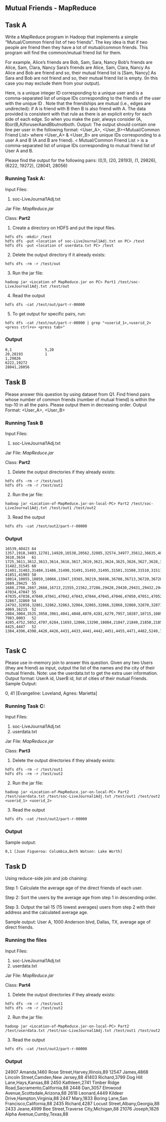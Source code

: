 ## Mutual Friends - MapReduce

## Task A
Write a MapReduce program in Hadoop that implements a simple “Mutual/Common friend list of two friends". The key idea is that if two people are friend then they have a lot of mutual/common friends. This program will find the common/mutual friend list for them.

For example,
Alice’s friends are Bob, Sam, Sara, Nancy Bob’s friends are Alice, Sam, Clara, Nancy Sara’s friends are Alice, Sam, Clara, Nancy
As Alice and Bob are friend and so, their mutual friend list is [Sam, Nancy]
As Sara and Bob are not friend and so, their mutual friend list is empty. (In this case you may exclude them from your output).

Here, <User> is a unique integer ID corresponding to a unique user and <Friends> is a
comma-separated list of unique IDs corresponding to the friends of the user with the unique ID <User>. Note that the friendships are mutual (i.e., edges are undirected): if A is friend with B then B is also friend with A. The data provided is consistent with that rule as there is an explicit entry for each side of each edge. So when you make the pair, always consider (A, B)or(B,A)foruserAandBbutnotboth.
Output: The output should contain one line per user in the following format:
<User_A>, <User_B><TAB><Mutual/Common Friend List>
where <User_A> & <User_B> are unique IDs corresponding to a user A and B (A and B are friend). < Mutual/Common Friend List > is a comma-separated list of unique IDs corresponding to mutual friend list of User A and B.


Please find the output for the following pairs:
(0,1), (20, 28193), (1, 29826), (6222, 19272), (28041, 28056)



### Running Task A: 
Input Files: 
1. soc-LiveJournal1Adj.txt

Jar File: *MapReduce.jar*

Class: **Part2**

1. Create a directory on HDFS and put the input files.
  ```
  hdfs dfs -mkdir /test
  hdfs dfs -put <location of soc-LiveJournal1Adj.txt on PC> /test
  hdfs dfs -put <location of userdata.txt PC> /test
  ```
2. Delete the output directory if it already exists:
```
hdfs dfs -rm -r /test/out
```
3. Run the jar file:
```
hadoop jar <Location of MapReduce.jar on PC> Part1 /test/soc-LiveJournal1Adj.txt /test/out
```
4. Read the output
  ``` 
  hdfs dfs -cat /test/out/part-r-00000
 ```
5. To get output for specific pairs, run:
  ```
  hdfs dfs -cat /test/out/part-r-00000 | grep "<userid_1>,<userid_2> <press ctrl+v> <press tab>"
  ```
  
### Output 
```
0,1               5,20
20,28193          1
1,29826         
6222,19272
28041,28056
```


## Task B
Please answer this question by using dataset from Q1.
Find friend pairs whose number of common friends (number of mutual friend) is within the top-10 in all the pairs. Please
output them in decreasing order.
Output Format:
<User_A>, <User_B> <TAB> <Number of Mutual Friends> <TAB> <List of user ids of Mutual Friends>

### Running Task B
Input Files: 
1. soc-LiveJournal1Adj.txt

Jar File: *MapReduce.jar*

Class: **Part2**

1. Delete the output directories if they already exists:
```
hdfs dfs -rm -r /test/out1
hdfs dfs -rm -r /test/out2
```
2. Run the jar file:
```
hadoop jar <Location-of-MapReduce.jar-on-local-PC> Part2 /test/soc-LiveJournal1Adj.txt /test/out1 /test/out2
```
3. Read the output
  ``` 
  hdfs dfs -cat /test/out2/part-r-00000
 ```

### Output  
```
16539,40423	64	1357,1918,3403,12781,14920,16538,20562,32085,32574,34977,35612,36635,40419,40434,40455,40497,40426,40429,40430,40432,40433,40435,40436,40439,40440,40441,40442,40443,40445,40448,40451,40452,40453,40458,40459,40461,40462,40464,40466,40469,40470,40471,40473,40474,40475,40476,40478,40482,40483,40484,40485,40486,40487,40488,40489,40490,40491,40492,40493,40494,40495,40496,40498,40499
3610,3634	61	1725,3611,3612,3613,3614,3616,3617,3619,3621,3624,3625,3626,3627,3628,3629,3630,3631,3632,3633,3635,3636,3637,3638,3639,3640,3641,3642,3643,3644,3645,3646,3648,3649,3650,3651,3652,3653,3655,3657,3658,3659,3660,3661,3662,3663,3664,3665,3666,3667,3668,3669,3670,3671,3672,3673,3674,3675,3677,3679,3681,3683
31482,31545	60	31481,31483,31484,31486,31490,31491,31493,31495,31501,31508,31510,31511,31521,31523,31529,31531,31540,31547,31556,31561,31565,31573,31575,31485,31488,31489,31496,31497,31498,31499,31500,31502,31507,31509,31512,31514,31520,31522,31524,31525,31532,31534,31535,31536,31539,31543,31544,31548,31557,31558,31564,31566,31569,31570,31576,31577,31578,31581,31582,31583
41851,41903	58	10014,10055,10059,10066,13947,19365,30219,36696,36708,36713,36720,36728,36735,36742,36807,36827,36852,36870,36894,36927,37011,37035,37038,37063,37132,37179,37218,37247,37269,37303,37314,37346,37374,37430,37441,37448,37493,37532,37561,37674,37722,37765,39235,39237,41888,18912,36923,41935,44049,44101,44137,44178,44201,45022,43018,44149,44191,44199
2689,29425	55	1688,2708,2667,2668,16713,21555,21562,27286,29428,29430,29431,29432,29433,29434,29435,29436,29437,29438,29442,29444,29445,29447,29449,29450,29451,29452,29454,29459,29461,29464,29465,29466,29468,29469,29470,29473,29474,29476,29477,29478,29479,29482,29485,29487,29492,29494,29495,29496,29499,29504,29505,29506,29508,29509,29513
47034,47047	55	47035,47038,47040,47041,47042,47043,47044,47045,47046,47050,47051,47052,47054,47055,47056,47057,47058,47059,47060,47062,47063,47066,47067,47068,47070,47071,47073,47074,47075,47076,47077,47078,47079,47082,47083,47084,47085,47086,47087,47088,47089,47090,47091,47096,47097,47098,47099,47100,47102,47103,47104,47108,47110,47113,47109
32867,32869	54	24792,32858,32861,32862,32863,32864,32865,32866,32868,32860,32870,32871,32872,32873,32874,32876,32878,32880,32881,32883,32884,32888,32889,32891,32894,32895,32897,32898,32899,32900,32901,32903,32905,32906,32908,32911,32912,32913,32914,32915,32922,32931,32934,32937,32938,32940,32942,32945,32930,32932,32933,32939,32941,32943
4069,16215	52	2084,3004,3525,3958,3961,4041,4048,4070,4281,6279,7957,10287,10715,10898,10987,11005,11577,16192,16196,16197,16198,16200,16204,16205,16208,16211,16212,16214,660,2660,4159,8508,10408,16218,16229,22091,22102,22118,22158,22883,23211,27410,30811,30864,42719,42810,42811,43238,43709,47669,48067,48920
7983,8003	52	4285,4752,5052,4707,6284,11693,12066,13290,18084,21847,21849,21850,21853,21857,21858,21859,21860,21861,21862,21863,21864,21865,21866,21867,21868,21872,21873,21874,21878,21880,21883,21885,21886,21887,21891,21894,21895,21897,21898,21899,21900,21901,21902,21903,21904,21905,21907,21909,21910,21911,21912,21916
4425,4447	52	1384,4396,4398,4420,4426,4431,4433,4441,4442,4451,4455,4471,4482,5249,7014,11756,23744,32352,32356,32360,32386,32394,32408,32417,32418,32423,32425,32440,32728,32729,32730,32737,32738,32740,32741,32754,32761,32766,32774,32779,32782,32784,32801,32806,32812,32814,35008,35182,35186,35261,38000,40136


```

## Task C
Please use in-memory join to answer this question.
Given any two Users (they are friend) as input, output the list of the names and the city of their mutual friends.
Note: use the userdata.txt to get the extra user information. Output format:
UserA id, UserB id, list of cities of their mutual Friends.
Sample Output:

0, 41 [Evangeline: Loveland, Agnes: Marietta]

### Running Task C:
Input Files: 
1. soc-LiveJournal1Adj.txt
2. userdata.txt

Jar File: *MapReduce.jar*

Class: **Part3**

1. Delete the output directories if they already exists:
```
hdfs dfs -rm -r /test/out1
hdfs dfs -rm -r /test/out2
```
2. Run the jar file:
```
hadoop jar <Location-of-MapReduce.jar-on-local-PC> Part2 /test/userdata.txt /test/soc-LiveJournal1Adj.txt /test/out1 /test/out2 <userid_1> <userid_2>
```
3. Read the output
  ``` 
  hdfs dfs -cat /test/out2/part-r-00000
 ```

### Output 
Sample output:
```
0,1	[Juan Figueroa: Columbia,Beth Watson: Lake Worth]
```

## Task D
Using reduce-side join and job chaining:

Step 1: Calculate the average age of the direct friends of each user.

Step 2: Sort the users by the average age from step 1 in descending order.

Step 3. Output the tail 15 (15 lowest averages) users from step 2 with their address and the
calculated average age.

Sample output:
User A, 1000 Anderson blvd, Dallas, TX, average age of direct friends.

### Running the files
Input Files: 
1. soc-LiveJournal1Adj.txt
2. userdata.txt

Jar File: *MapReduce.jar*

Class: **Part4**

1. Delete the output directories if they already exists:
```
hdfs dfs -rm -r /test/out1
hdfs dfs -rm -r /test/out2
```
2. Run the jar file:
```
hadoop jar <Location-of-MapReduce.jar-on-local-PC> Part2 /test/userdata.txt /test/soc-LiveJournal1Adj.txt /test/out1 /test/out2
```
3. Read the output
  ``` 
  hdfs dfs -cat /test/out2/part-r-00000
```
### Output
24907 Amanda,1460 Rose Street,Harvey,Illinois,89
12547	James,4868 Lincoln Street,Camden,New Jersey,88
41403	Richard,3799 Dog Hill Lane,Hays,Kansas,88
2450	Kathleen,2741 Timber Ridge Road,Sacramento,California,88
2448	Dan,3057 Elmwood Avenue,Scottsdale,Arizona,88
2618	Leonard,4449 Kildeer Drive,Hampton,Virginia,88
2447	Mary,1833 Boring Lane,San Francisco,California,88
2435	Richard,4287 Locust Street,Albany,Georgia,88
2433	Jeane,4999 Bee Street,Traverse City,Michigan,88
21076	Joseph,1826 Alpha Avenue,Cumby,Texas,88
